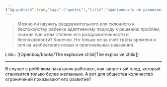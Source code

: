 ```yaml
---
{"dg-publish":true,"tags":["quotes"],"title":"адаптивность не развивается за счёт наказаний","date":"2022-08-24T08:42:14+03:00","modified_at":"2023-06-19T11:44:03+03:00","alias":"адаптивность не развивается за счёт наказаний","dg-path":"/quotes/202208240842.md","permalink":"/quotes/202208240842/","dgPassFrontmatter":true}
---
```



> Можно ли научить раздражительного или склонного к беспокойству ребенка адаптивному подходу к решению проблем, снижая при этом степень его раздражительности и беспокойности? Конечно. Но только не за счет траты времени и сил на изобретение новых и оригинальных наказаний.

Link:: [[Openbox/books/The explosive child|The explosive child]]

---

В случае с ребёнком наказания работают, как запретный плод, который становится только более желанным. А вот для общества количество ограничений показывают его развитие?